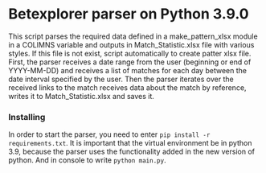 # Betexplorer parser on Python 3.9.0

This script parses the required data defined in a make_pattern_xlsx module in a COLIMNS variable and outputs in Match_Statistic.xlsx file with various styles. If this file is not exist, script automatically to create patter xlsx file. First, the parser receives a date range from the user (beginning or end of YYYY-MM-DD) and receives a list of matches for each day between the date interval specified by the user. Then the parser iterates over the received links to the match receives data about the match by reference, writes it to Match_Statistic.xlsx and saves it.

### Installing

In order to start the parser, you need to enter `pip install -r requirements.txt`.
It is important that the virtual environment be in python 3.9, because the parser uses the functionality added in the new version of python.
And in console to write `python main.py`.
